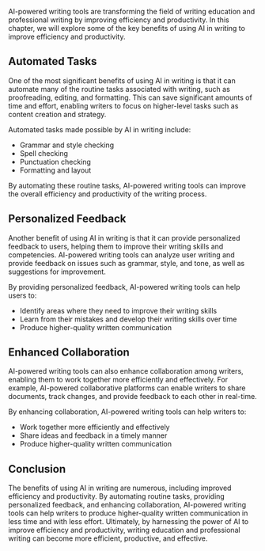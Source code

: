

AI-powered writing tools are transforming the field of writing education and professional writing by improving efficiency and productivity. In this chapter, we will explore some of the key benefits of using AI in writing to improve efficiency and productivity.

Automated Tasks
---------------

One of the most significant benefits of using AI in writing is that it can automate many of the routine tasks associated with writing, such as proofreading, editing, and formatting. This can save significant amounts of time and effort, enabling writers to focus on higher-level tasks such as content creation and strategy.

Automated tasks made possible by AI in writing include:

* Grammar and style checking
* Spell checking
* Punctuation checking
* Formatting and layout

By automating these routine tasks, AI-powered writing tools can improve the overall efficiency and productivity of the writing process.

Personalized Feedback
---------------------

Another benefit of using AI in writing is that it can provide personalized feedback to users, helping them to improve their writing skills and competencies. AI-powered writing tools can analyze user writing and provide feedback on issues such as grammar, style, and tone, as well as suggestions for improvement.

By providing personalized feedback, AI-powered writing tools can help users to:

* Identify areas where they need to improve their writing skills
* Learn from their mistakes and develop their writing skills over time
* Produce higher-quality written communication

Enhanced Collaboration
----------------------

AI-powered writing tools can also enhance collaboration among writers, enabling them to work together more efficiently and effectively. For example, AI-powered collaborative platforms can enable writers to share documents, track changes, and provide feedback to each other in real-time.

By enhancing collaboration, AI-powered writing tools can help writers to:

* Work together more efficiently and effectively
* Share ideas and feedback in a timely manner
* Produce higher-quality written communication

Conclusion
----------

The benefits of using AI in writing are numerous, including improved efficiency and productivity. By automating routine tasks, providing personalized feedback, and enhancing collaboration, AI-powered writing tools can help writers to produce higher-quality written communication in less time and with less effort. Ultimately, by harnessing the power of AI to improve efficiency and productivity, writing education and professional writing can become more efficient, productive, and effective.

